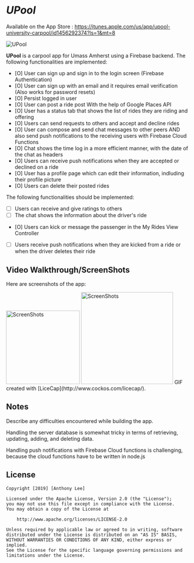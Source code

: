 # *UPool* 
Available on the App Store : https://itunes.apple.com/us/app/upool-university-carpool/id1456292374?ls=1&mt=8

<img src='https://i.imgur.com/KPEDnOK.jpg' title='UPool' width='' />

**UPool** is a carpool app for Umass Amherst using a Firebase backend.
The following functionalities are implemented:

- [O] User can sign up and sign in to the login screen (Firebase Authentication)
- [O] User can sign up with an email and it requires email verification (Also works for password resets)
- [O] Persist logged in user
- [O] User can post a ride post With the help of Google Places API
- [O] User has a status tab that shows the list of rides they are riding and offering
- [O] Users can send requests to others and accept and decline rides
- [O] User can compose and send chat messages to other peers AND also send push notifications to the receiving users with Firebase Cloud Functions
- [O] Chat shows the time log in a more efficient manner, with the date of the chat as headers
- [O] Users can receive push notifications when they are accepted or declined on a ride
- [O] User has a profile page which can edit their information, indluding their profile picture
- [O] Users can delete their posted rides

The following functionalities should be implemented:

- [ ] Users can receive and give ratings to others
- [ ] The chat shows the information about the driver's ride
- [O] Users can kick or message the passenger in the My Rides View Controller
- [ ] Users receive push notifications when they are kicked from a ride or when the driver deletes their ride

## Video Walkthrough/ScreenShots

Here are screenshots of the app:

<img src='https://i.imgur.com/4ewUkOU.png' title='ScreenShots' width='200' />
<img src='https://i.imgur.com/YxEjMXf.gif' title='ScreenShots' width='250' />
GIF created with [LiceCap](http://www.cockos.com/licecap/).

## Notes

Describe any difficulties encountered while building the app.

Handling the server database is somewhat tricky in terms of retrieving, updating, adding, and deleting data.

Handling push notifications with Firebase Cloud functions is challenging, because the cloud functions have to be written in node.js

## License

    Copyright [2019] [Anthony Lee]

    Licensed under the Apache License, Version 2.0 (the "License");
    you may not use this file except in compliance with the License.
    You may obtain a copy of the License at

        http://www.apache.org/licenses/LICENSE-2.0

    Unless required by applicable law or agreed to in writing, software
    distributed under the License is distributed on an "AS IS" BASIS,
    WITHOUT WARRANTIES OR CONDITIONS OF ANY KIND, either express or implied.
    See the License for the specific language governing permissions and
    limitations under the License.
